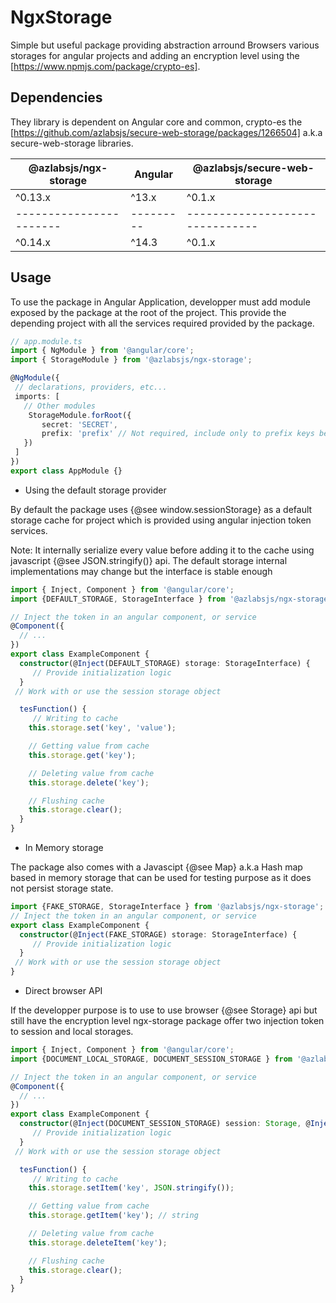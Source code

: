 # NgxStorage

Simple but useful package providing abstraction arround Browsers various storages for angular projects and adding an encryption level using the [https://www.npmjs.com/package/crypto-es].

## Dependencies

They library is dependent on Angular core and common, crypto-es the [https://github.com/azlabsjs/secure-web-storage/packages/1266504] a.k.a secure-web-storage libraries.

| @azlabsjs/ngx-storage | Angular | @azlabsjs/secure-web-storage  |
|-----------------------|---------|-------------------------------|
| ^0.13.x               | ^13.x   | ^0.1.x                        |
|-----------------------|---------|-------------------------------|
| ^0.14.x               | ^14.3   | ^0.1.x                        |

## Usage

To use the package in Angular Application, developper must add module exposed by the package at the root of the project. This provide the depending project with all the services required provided by the package.

```ts
// app.module.ts
import { NgModule } from '@angular/core';
import { StorageModule } from '@azlabsjs/ngx-storage';

@NgModule({
 // declarations, providers, etc...
 imports: [
   // Other modules
    StorageModule.forRoot({
       secret: 'SECRET',
       prefix: 'prefix' // Not required, include only to prefix keys before they are added to the cache
   })
 ]
})
export class AppModule {}
```

* Using the default storage provider

By default the package uses {@see window.sessionStorage} as a default storage cache for project which is provided using angular injection token services.

Note: It internally serialize every value before adding it to the cache
using javascript {@see JSON.stringify()} api. The default storage internal implementations may change but the interface is stable enough

```ts
import { Inject, Component } from '@angular/core';
import {DEFAULT_STORAGE, StorageInterface } from '@azlabsjs/ngx-storage';

// Inject the token in an angular component, or service
@Component({
  // ...
})
export class ExampleComponent {
  constructor(@Inject(DEFAULT_STORAGE) storage: StorageInterface) {
     // Provide initialization logic
  }
 // Work with or use the session storage object

  tesFunction() {
     // Writing to cache
    this.storage.set('key', 'value');

    // Getting value from cache
    this.storage.get('key');

    // Deleting value from cache
    this.storage.delete('key');

    // Flushing cache
    this.storage.clear();
  }
}
```

* In Memory storage

The package also comes with a Javascipt {@see Map} a.k.a Hash map based in memory storage that can be used for testing purpose as it does not persist storage state.

```ts
import {FAKE_STORAGE, StorageInterface } from '@azlabsjs/ngx-storage';
// Inject the token in an angular component, or service
export class ExampleComponent {
  constructor(@Inject(FAKE_STORAGE) storage: StorageInterface) {
     // Provide initialization logic
  }
 // Work with or use the session storage object
}
```

* Direct browser API

If the developper purpose is to use to use browser {@see Storage} api but still have the encryption level ngx-storage package offer two injection token to session and local storages.

```ts
import { Inject, Component } from '@angular/core';
import {DOCUMENT_LOCAL_STORAGE, DOCUMENT_SESSION_STORAGE } from '@azlabsjs/ngx-storage';

// Inject the token in an angular component, or service
@Component({
  // ...
})
export class ExampleComponent {
  constructor(@Inject(DOCUMENT_SESSION_STORAGE) session: Storage, @Inject(DOCUMENT_LOCAL_STORAGE) local: Storage) {
     // Provide initialization logic
  }
 // Work with or use the session storage object

  tesFunction() {
     // Writing to cache
    this.storage.setItem('key', JSON.stringify());

    // Getting value from cache
    this.storage.getItem('key'); // string

    // Deleting value from cache
    this.storage.deleteItem('key');

    // Flushing cache
    this.storage.clear();
  }
}
```
